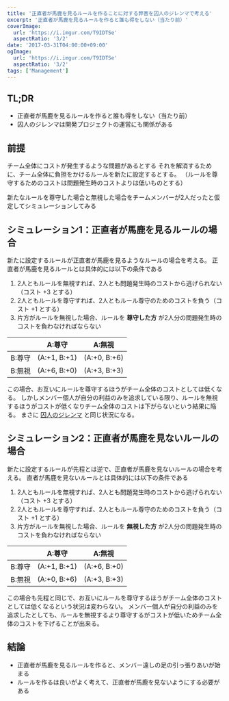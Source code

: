 ```yaml
---
title: '正直者が馬鹿を見るルールを作ることに対する弊害を囚人のジレンマで考える'
excerpt: '正直者が馬鹿を見るルールを作ると誰も得をしない（当たり前）'
coverImage: 
  url: 'https://i.imgur.com/T9IDTSe'
  aspectRatio: '3/2'
date: '2017-03-31T04:00:00+09:00'
ogImage:
  url: 'https://i.imgur.com/T9IDTSe'
  aspectRatio: '3/2'
tags: ['Management']
---
```


## TL;DR

* 正直者が馬鹿を見るルールを作ると誰も得をしない（当たり前）
* 囚人のジレンマは開発プロジェクトの運営にも関係がある

## 前提

チーム全体にコストが発生するような問題があるとする
それを解消するために、チーム全体に負担をかけるルールを新たに設定するとする。
（ルールを尊守するためのコストは問題発生時のコストよりは低いものとする）

新たなルールを尊守した場合と無視した場合をチームメンバーが2人だったと仮定してシミュレーションしてみる

## シミュレーション1：正直者が馬鹿を見るルールの場合

新たに設定するルールが正直者が馬鹿を見るようなルールの場合を考える。
正直者が馬鹿を見るルールとは具体的には以下の条件である

1. 2人ともルールを無視すれば、2人とも問題発生時のコストから逃げられない（コスト +3 とする）
2. 2人ともルールを尊守すれば、2人ともルール尊守のためのコストを負う（コスト +1 とする）
3. 片方がルールを無視した場合、ルールを **尊守した方** が2人分の問題発生時のコストを負わなければならない

|        |    A:尊守    |    A:無視    |
|--------|--------------|--------------|
| B:尊守 | (A:+1, B:+1) | (A:+0, B:+6) |
| B:無視 | (A:+6, B:+0) | (A:+3, B:+3) |

この場合、お互いにルールを尊守するほうがチーム全体のコストとしては低くなる。
しかしメンバー個人が自分の利益のみを追求している限り、ルールを無視するほうがコストが低くなりチーム全体のコストは下がらないという結果に陥る。
まさに [囚人のジレンマ](https://ja.wikipedia.org/wiki/囚人のジレンマ) と同じ状況になる。

## シミュレーション2：正直者が馬鹿を見ないルールの場合

新たに設定するルールが先程とは逆で、正直者が馬鹿を見ないルールの場合を考える。
直者が馬鹿を見ないルールとは具体的には以下の条件である

1. 2人ともルールを無視すれば、2人とも問題発生時のコストから逃げられない（コスト +3 とする）
2. 2人ともルールを尊守すれば、2人ともルール尊守のためのコストを負う（コスト +1 とする）
3. 片方がルールを無視した場合、ルールを **無視した方** が2人分の問題発生時のコストを負わなければならない

|        |    A:尊守    |    A:無視    |
|--------|--------------|--------------|
| B:尊守 | (A:+1, B:+1) | (A:+6, B:+0) |
| B:無視 | (A:+0, B:+6) | (A:+3, B:+3) |

この場合も先程と同じで、お互いにルールを尊守するほうがチーム全体のコストとしては低くなるという状況は変わらない。
メンバー個人が自分の利益のみを追求したとしても、ルールを無視するより尊守するがコストが低いためチーム全体のコストを下げることが出来る。


## 結論

* 正直者が馬鹿を見るルールを作ると、メンバー遠しの足の引っ張りあいが始まる
* ルールを作るは良いがよく考えて、正直者が馬鹿を見ないようにする必要がある
